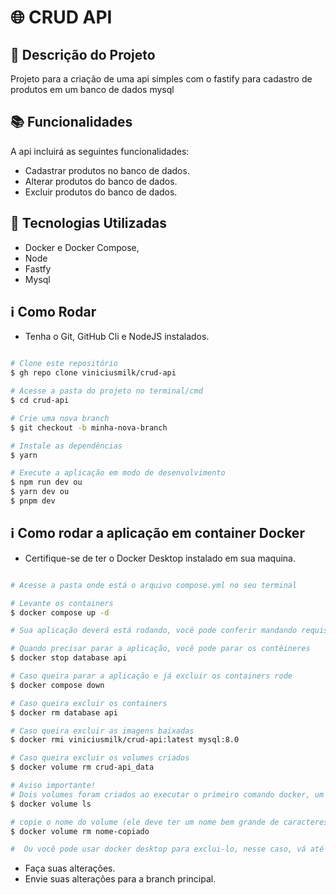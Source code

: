 # :globe_with_meridians: CRUD API

## :memo: Descrição do Projeto

Projeto para a criação de uma api simples com o fastify para cadastro de produtos em um banco de dados mysql

## :books: Funcionalidades

A api incluirá as seguintes funcionalidades:

- Cadastrar produtos no banco de dados.
- Alterar produtos do banco de dados.
- Excluir produtos do banco de dados.

## :wrench: Tecnologias Utilizadas

- Docker e Docker Compose,
- Node
- Fastfy
- Mysql

## :information_source: Como Rodar

- Tenha o Git, GitHub Cli e NodeJS instalados.

```bash

# Clone este repositório
$ gh repo clone viniciusmilk/crud-api

# Acesse a pasta do projeto no terminal/cmd
$ cd crud-api

# Crie uma nova branch
$ git checkout -b minha-nova-branch

# Instale as dependências
$ yarn

# Execute a aplicação em modo de desenvolvimento
$ npm run dev ou
$ yarn dev ou
$ pnpm dev

```

## :information_source: Como rodar a aplicação em container Docker

- Certifique-se de ter o Docker Desktop instalado em sua maquina.

```bash

# Acesse a pasta onde está o arquivo compose.yml no seu terminal

# Levante os containers
$ docker compose up -d

# Sua aplicação deverá está rodando, você pode conferir mandando requisições http do tipo GET, POST, PUT e DELETE para a url http://localhost:3000/product

# Quando precisar parar a aplicação, você pode parar os contêineres
$ docker stop database api

# Caso queira parar a aplicação e já excluir os containers rode
$ docker compose down

# Caso queira excluir os containers
$ docker rm database api

# Caso queira excluir as imagens baixadas
$ docker rmi viniciusmilk/crud-api:latest mysql:8.0

# Caso queira excluir os volumes criados
$ docker volume rm crud-api_data

# Aviso importante!
# Dois volumes foram criados ao executar o primeiro comando docker, um deles é um volume anônimo, para exclui-lo rode os seguintes comandos
$ docker volume ls

# copie o nome do volume (ele deve ter um nome bem grande de caracteres aleatórios) e rode
$ docker volume rm nome-copiado

#  Ou você pode usar docker desktop para exclui-lo, nesse caso, vá até a aba de volumes identifique-o e o exclua


```

- Faça suas alterações.
- Envie suas alterações para a branch principal.
